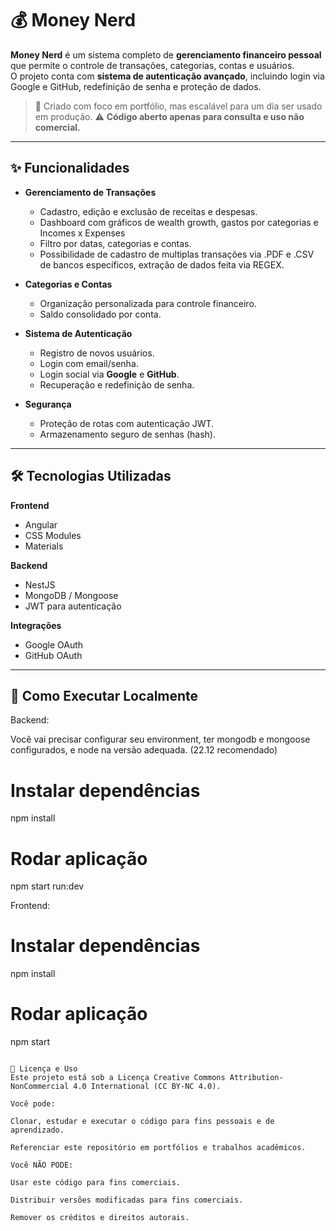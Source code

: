 # 💰 Money Nerd

**Money Nerd** é um sistema completo de **gerenciamento financeiro pessoal** que permite o controle de transações, categorias, contas e usuários.  
O projeto conta com **sistema de autenticação avançado**, incluindo login via Google e GitHub, redefinição de senha e proteção de dados.

> 🚀 Criado com foco em portfólio, mas escalável para um dia ser usado em produção.
> ⚠️ **Código aberto apenas para consulta e uso não comercial.**

---

## ✨ Funcionalidades

- **Gerenciamento de Transações**

  - Cadastro, edição e exclusão de receitas e despesas.
  - Dashboard com gráficos de wealth growth, gastos por categorias e Incomes x Expenses
  - Filtro por datas, categorias e contas.
  - Possibilidade de cadastro de multiplas transações via .PDF e .CSV de bancos específicos, extração de dados feita via REGEX.

- **Categorias e Contas**

  - Organização personalizada para controle financeiro.
  - Saldo consolidado por conta.

- **Sistema de Autenticação**

  - Registro de novos usuários.
  - Login com email/senha.
  - Login social via **Google** e **GitHub**.
  - Recuperação e redefinição de senha.

- **Segurança**
  - Proteção de rotas com autenticação JWT.
  - Armazenamento seguro de senhas (hash).

---

## 🛠️ Tecnologias Utilizadas

**Frontend**

- Angular
- CSS Modules
- Materials

**Backend**

- NestJS
- MongoDB / Mongoose
- JWT para autenticação

**Integrações**

- Google OAuth
- GitHub OAuth

---

## 🚀 Como Executar Localmente

Backend:

Você vai precisar configurar seu environment, ter mongodb e mongoose configurados, e node na versão adequada. (22.12 recomendado)

# Instalar dependências

npm install

# Rodar aplicação

npm start run:dev

Frontend:

# Instalar dependências

npm install

# Rodar aplicação

npm start

```

📜 Licença e Uso
Este projeto está sob a Licença Creative Commons Attribution-NonCommercial 4.0 International (CC BY-NC 4.0).

Você pode:

Clonar, estudar e executar o código para fins pessoais e de aprendizado.

Referenciar este repositório em portfólios e trabalhos acadêmicos.

Você NÃO PODE:

Usar este código para fins comerciais.

Distribuir versões modificadas para fins comerciais.

Remover os créditos e direitos autorais.
```
